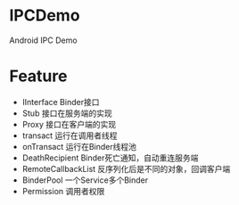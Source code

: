 # IPCDemo
Android IPC Demo

# Feature
- IInterface Binder接口
- Stub 接口在服务端的实现
- Proxy 接口在客户端的实现
- transact 运行在调用者线程
- onTransact 运行在Binder线程池
- DeathRecipient Binder死亡通知，自动重连服务端
- RemoteCallbackList 反序列化后是不同的对象，回调客户端
- BinderPool 一个Service多个Binder
- Permission 调用者权限
